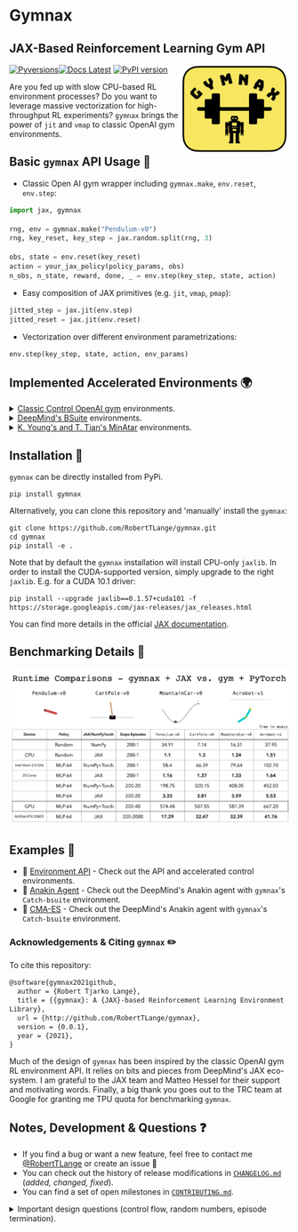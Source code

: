 # Gymnax
## JAX-Based Reinforcement Learning Gym API
[![Pyversions](https://img.shields.io/pypi/pyversions/mle-toolbox.svg?style=flat-square)](https://pypi.python.org/pypi/mle-toolbox)[![Docs Latest](https://img.shields.io/badge/docs-dev-blue.svg)](https://github.com/RobertTLange/mle-toolbox/) [![PyPI version](https://badge.fury.io/py/mle-toolbox.svg)](https://badge.fury.io/py/mle-toolbox)
<a href="docs/gymnax_logo.png"><img src="docs/gymnax_logo.png" width="200" align="right" /></a>

Are you fed up with slow CPU-based RL environment processes? Do you want to leverage massive vectorization for high-throughput RL experiments? `gymnax` brings the power of `jit` and `vmap` to classic OpenAI gym environments.

## Basic `gymnax` API Usage :stew:

- Classic Open AI gym wrapper including `gymnax.make`, `env.reset`, `env.step`:

```python
import jax, gymnax

rng, env = gymnax.make("Pendulum-v0")
rng, key_reset, key_step = jax.random.split(rng, 3)

obs, state = env.reset(key_reset)
action = your_jax_policy(policy_params, obs)
n_obs, n_state, reward, done, _ = env.step(key_step, state, action)
```

- Easy composition of JAX primitives (e.g. `jit`, `vmap`, `pmap`):

```python
jitted_step = jax.jit(env.step)
jitted_reset = jax.jit(env.reset)
```

- Vectorization over different environment parametrizations:

```python
env.step(key_step, state, action, env_params)
```

## Implemented Accelerated Environments :earth_africa:
<details><summary>
<a href="https://github.com/openai/gym/">Classic Control OpenAI gym</a> environments.

</summary>

| Environment Name | Implemented | Tested | Single Step Speed Gain (JAX vs. NumPy) |
| --- | --- | --- | --- | --- |
| `Pendulum-v0` | :heavy_check_mark:  | :heavy_check_mark: |
| `CartPole-v0` | :heavy_check_mark:  | :heavy_check_mark: |
| `MountainCar-v0` | :heavy_check_mark:  | :heavy_check_mark: |
| `MountainCarContinuous-v0` | :heavy_check_mark:  | :heavy_check_mark: |
| `Acrobot-v1` | :heavy_check_mark:  | :heavy_check_mark: |
</details>

<details><summary>
<a href="https://github.com/deepmind/bsuite/">DeepMind's BSuite</a> environments.

</summary>

| Environment Name | Implemented | Tested | Single Step Speed Gain (JAX vs. NumPy) |
| --- | --- | --- | --- |
| `Catch-bsuite` | :heavy_check_mark:  | :heavy_check_mark: |
| `DeepSea-bsuite` | :heavy_check_mark:  | :heavy_check_mark: |
| `MemoryChain-bsuite` | :heavy_check_mark:  | :heavy_check_mark: |
| `UmbrellaChain-bsuite` | :heavy_check_mark:  | :heavy_check_mark: |
| `DiscountingChain-bsuite` | :heavy_check_mark:  | :heavy_check_mark: |
| `MNISTBandit-bsuite` | :heavy_check_mark:  | :heavy_check_mark: |
| `SimpleBandit-bsuite` | :heavy_check_mark:  | :heavy_check_mark: |
</details>

<details><summary>
<a href="https://github.com/kenjyoung/MinAtar">K. Young's and T. Tian's MinAtar</a> environments.

</summary>

| Environment Name | Implemented | Tested | Single Step Speed Gain (JAX vs. NumPy) |
| --- | --- | --- | --- |
| `Asterix-MinAtar` | :heavy_check_mark:  | :heavy_check_mark: |
| `Breakout-MinAtar` | :heavy_check_mark:  | :heavy_check_mark: |
| `Freeway-MinAtar` | :heavy_check_mark:  | :heavy_check_mark: |
| `Seaquest-MinAtar` | :x:  | :x: |
| `SpaceInvaders-MinAtar` | :heavy_check_mark:  | :heavy_check_mark: |
</details>

## Installation :memo:

`gymnax` can be directly installed from PyPi.

```
pip install gymnax
```

Alternatively, you can clone this repository and 'manually' install the `gymnax`:
```
git clone https://github.com/RobertTLange/gymnax.git
cd gymnax
pip install -e .
```

Note that by default the `gymnax` installation will install CPU-only `jaxlib`. In order to install the CUDA-supported version, simply upgrade to the right `jaxlib`. E.g. for a CUDA 10.1 driver:

```
pip install --upgrade jaxlib==0.1.57+cuda101 -f https://storage.googleapis.com/jax-releases/jax_releases.html
```

You can find more details in the official [JAX documentation](https://github.com/google/jax#installation).

## Benchmarking Details :train:

![](docs/classic_runtime_benchmark.png)

## Examples :school_satchel:
* :notebook: [Environment API](notebooks/classic_control.ipynb) - Check out the API and accelerated control environments.
* :notebook: [Anakin Agent](examples/catch_anakin.ipynb) - Check out the DeepMind's Anakin agent with `gymnax`'s `Catch-bsuite` environment.
* :notebook: [CMA-ES](examples/catch_anakin.ipynb) - Check out the DeepMind's Anakin agent with `gymnax`'s `Catch-bsuite` environment.

### Acknowledgements & Citing `gymnax` :pencil2:

To cite this repository:

```
@software{gymnax2021github,
  author = {Robert Tjarko Lange},
  title = {{gymnax}: A {JAX}-based Reinforcement Learning Environment Library},
  url = {http://github.com/RobertTLange/gymnax},
  version = {0.0.1},
  year = {2021},
}
```

Much of the design of `gymnax` has been inspired by the classic OpenAI gym RL environment API. It relies on bits and pieces from DeepMind's JAX eco-system. I am grateful to the JAX team and Matteo Hessel for their support and motivating words. Finally, a big thank you goes out to the TRC team at Google for granting me TPU quota for benchmarking `gymnax`.

## Notes, Development & Questions :question:

- If you find a bug or want a new feature, feel free to contact me [@RobertTLange](https://twitter.com/RobertTLange) or create an issue :hugs:
- You can check out the history of release modifications in [`CHANGELOG.md`](CHANGELOG.md) (*added, changed, fixed*).
- You can find a set of open milestones in [`CONTRIBUTING.md`](CONTRIBUTING.md).
<details>
  <summary>Important design questions (control flow, random numbers, episode termination). </summary>

1. All random number/PRNGKey handling has to be done explicitly outside of the environment function calls. This allows for more control and less opacity.
2. Each step transition requires you to pass a set of environment parameters `step(., env_params, .)`, which specify the transition/reward function. We do not have to `jit` over this axis and hence you are flexible to incorporate environment non-stationarities of your choosing!
3. Episode termination has to be handled outside of the simple transition call. This could for example be done using a placeholder output in the scanned function.
4. The estimated speed gains may depend on your hardware as well as your specific policy parametrization. In general this will also depend on how much parallelism your algorithm utilizes and the episode length through which we `scan` + `jit`.
5. Boolean conditionals are eliminated by replacing them by weighted sums. E.g.: `r_effective = r * (1 - done) + r_term * done`

</details>
